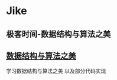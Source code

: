 # Jike
## 极客时间-数据结构与算法之美
## [数据结构与算法之美](https://time.geekbang.org/column/intro/126)
学习数据结构与算法之美 以及部分代码实现
